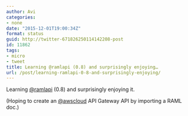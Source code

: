 ```yaml
---
author: Avi
categories:
- none
date: "2015-12-01T19:00:34Z"
format: status
guid: http://twitter-671826250114142208-post
id: 11862
tags:
- micro
- tweet
title: Learning @ramlapi (0.8) and surprisingly enjoying…
url: /post/learning-ramlapi-0-8-and-surprisingly-enjoying/
---
```

Learning [@ramlapi](http://twitter.com/ramlapi) (0.8) and surprisingly enjoying it.

(Hoping to create an [@awscloud](http://twitter.com/awscloud) API Gateway API by importing a RAML doc.)